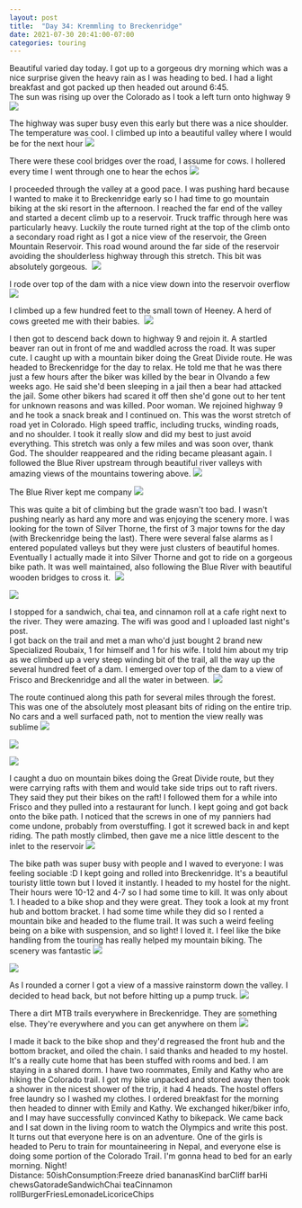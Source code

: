 ```yaml
---
layout: post
title:  "Day 34: Kremmling to Breckenridge"
date: 2021-07-30 20:41:00-07:00
categories: touring
---
```

Beautiful varied day today. I got up to a gorgeous dry morning which was a nice surprise given the heavy rain as I was heading to bed. I had a light breakfast and got packed up then headed out around 6:45.  
The sun was rising up over the Colorado as I took a left turn onto highway 9
[![](https://lh3.googleusercontent.com/-Wl7UgudVLhg/YQTEnb-yLBI/AAAAAAAAVlU/pR8gIe47AHIoDeqmZpLpMcLihe6ca33SQCLcBGAsYHQ/s1600/1627702426987984-0.png)](https://lh3.googleusercontent.com/-Wl7UgudVLhg/YQTEnb-yLBI/AAAAAAAAVlU/pR8gIe47AHIoDeqmZpLpMcLihe6ca33SQCLcBGAsYHQ/s1600/1627702426987984-0.png)
  
The highway was super busy even this early but there was a nice shoulder. The temperature was cool. I climbed up into a beautiful valley where I would be for the next hour
[![](https://lh3.googleusercontent.com/-ktXxKYAsmgo/YQTFk5OAb3I/AAAAAAAAVl8/nmF0OUADTaMpgOyUE5qoSBrnsakgm8EWQCLcBGAsYHQ/s1600/1627702672403144-0.png)](https://lh3.googleusercontent.com/-ktXxKYAsmgo/YQTFk5OAb3I/AAAAAAAAVl8/nmF0OUADTaMpgOyUE5qoSBrnsakgm8EWQCLcBGAsYHQ/s1600/1627702672403144-0.png)
  
There were these cool bridges over the road, I assume for cows. I hollered every time I went through one to hear the echos
[![](https://lh3.googleusercontent.com/-HWCSGNTwYRI/YQTFjwe1kjI/AAAAAAAAVl4/BsPHyJPYK9M8BCwaGi7hiAqBktwFXx61wCLcBGAsYHQ/s1600/1627702670198353-1.png)](https://lh3.googleusercontent.com/-HWCSGNTwYRI/YQTFjwe1kjI/AAAAAAAAVl4/BsPHyJPYK9M8BCwaGi7hiAqBktwFXx61wCLcBGAsYHQ/s1600/1627702670198353-1.png)
  
I proceeded through the valley at a good pace. I was pushing hard because I wanted to make it to Breckenridge early so I had time to go mountain biking at the ski resort in the afternoon. I reached the far end of the valley and started a decent climb up to a reservoir. Truck traffic through here was particularly heavy. Luckily the route turned right at the top of the climb onto a secondary road right as I got a nice view of the reservoir, the Green Mountain Reservoir. This road wound around the far side of the reservoir avoiding the shoulderless highway through this stretch. This bit was absolutely gorgeous. 
[![](https://lh3.googleusercontent.com/-SAyZ6Xf2w4g/YQTFjf64zdI/AAAAAAAAVl0/KFeGvjcxzD0xDWZW80MAkc5381BccJDEwCLcBGAsYHQ/s1600/1627702667831792-2.png)](https://lh3.googleusercontent.com/-SAyZ6Xf2w4g/YQTFjf64zdI/AAAAAAAAVl0/KFeGvjcxzD0xDWZW80MAkc5381BccJDEwCLcBGAsYHQ/s1600/1627702667831792-2.png)
  
I rode over top of the dam with a nice view down into the reservoir overflow
[![](https://lh3.googleusercontent.com/-PUPSe_jW7Ok/YQTFi7CroDI/AAAAAAAAVlw/4qALUL2Kgto6GKaXp3l6OitXEm6nCpqgACLcBGAsYHQ/s1600/1627702665385141-3.png)](https://lh3.googleusercontent.com/-PUPSe_jW7Ok/YQTFi7CroDI/AAAAAAAAVlw/4qALUL2Kgto6GKaXp3l6OitXEm6nCpqgACLcBGAsYHQ/s1600/1627702665385141-3.png)
  
I climbed up a few hundred feet to the small town of Heeney. A herd of cows greeted me with their babies. 
[![](https://lh3.googleusercontent.com/-wnFjmYTV3so/YQTFiFnc7OI/AAAAAAAAVls/j-ouIarI0fsfI624t2YnKM9pyAu9hPuewCLcBGAsYHQ/s1600/1627702660133996-4.png)](https://lh3.googleusercontent.com/-wnFjmYTV3so/YQTFiFnc7OI/AAAAAAAAVls/j-ouIarI0fsfI624t2YnKM9pyAu9hPuewCLcBGAsYHQ/s1600/1627702660133996-4.png)
  
I then got to descend back down to highway 9 and rejoin it. A startled beaver ran out in front of me and waddled across the road. It was super cute. I caught up with a mountain biker doing the Great Divide route. He was headed to Breckenridge for the day to relax. He told me that he was there just a few hours after the biker was killed by the bear in Olvando a few weeks ago. He said she'd been sleeping in a jail then a bear had attacked the jail. Some other bikers had scared it off then she'd gone out to her tent for unknown reasons and was killed. Poor woman. We rejoined highway 9 and he took a snack break and I continued on. This was the worst stretch of road yet in Colorado. High speed traffic, including trucks, winding roads, and no shoulder. I took it really slow and did my best to just avoid everything. This stretch was only a few miles and was soon over, thank God. The shoulder reappeared and the riding became pleasant again. I followed the Blue River upstream through beautiful river valleys with amazing views of the mountains towering above.
[![](https://lh3.googleusercontent.com/-3hxvPYMYfig/YQTFgxftzkI/AAAAAAAAVlo/iEJWYbOV_OUMn4Qb1ttO4z5NS1gpO7vnACLcBGAsYHQ/s1600/1627702656340331-5.png)](https://lh3.googleusercontent.com/-3hxvPYMYfig/YQTFgxftzkI/AAAAAAAAVlo/iEJWYbOV_OUMn4Qb1ttO4z5NS1gpO7vnACLcBGAsYHQ/s1600/1627702656340331-5.png)
  
The Blue River kept me company
[![](https://lh3.googleusercontent.com/-VKJbJU2nUEc/YQTFf7j1aLI/AAAAAAAAVlk/pQ94Se3a9T05nIqxlo-buFpo_TNpFvhmgCLcBGAsYHQ/s1600/1627702653192290-6.png)](https://lh3.googleusercontent.com/-VKJbJU2nUEc/YQTFf7j1aLI/AAAAAAAAVlk/pQ94Se3a9T05nIqxlo-buFpo_TNpFvhmgCLcBGAsYHQ/s1600/1627702653192290-6.png)
  
This was quite a bit of climbing but the grade wasn't too bad. I wasn't pushing nearly as hard any more and was enjoying the scenery more. I was looking for the town of Silver Thorne, the first of 3 major towns for the day (with Breckenridge being the last). There were several false alarms as I entered populated valleys but they were just clusters of beautiful homes. Eventually I actually made it into Silver Thorne and got to ride on a gorgeous bike path. It was well maintained, also following the Blue River with beautiful wooden bridges to cross it. 
[![](https://lh3.googleusercontent.com/-NlfgZp0M8Ec/YQTFe9Oss2I/AAAAAAAAVlg/uyS4YMuLYgcfZPvTTBACuEO0JZaIG47bACLcBGAsYHQ/s1600/1627702649881611-7.png)](https://lh3.googleusercontent.com/-NlfgZp0M8Ec/YQTFe9Oss2I/AAAAAAAAVlg/uyS4YMuLYgcfZPvTTBACuEO0JZaIG47bACLcBGAsYHQ/s1600/1627702649881611-7.png)
  

[![](https://lh3.googleusercontent.com/-rpy5al28_Jc/YQTFeKbKgXI/AAAAAAAAVlc/567sE6cJT1ghc0OJ7TtiVGbZlFJkx4kzwCLcBGAsYHQ/s1600/1627702646367983-8.png)](https://lh3.googleusercontent.com/-rpy5al28_Jc/YQTFeKbKgXI/AAAAAAAAVlc/567sE6cJT1ghc0OJ7TtiVGbZlFJkx4kzwCLcBGAsYHQ/s1600/1627702646367983-8.png)
  
I stopped for a sandwich, chai tea, and cinnamon roll at a cafe right next to the river. They were amazing. The wifi was good and I uploaded last night's post.  
I got back on the trail and met a man who'd just bought 2 brand new Specialized Roubaix, 1 for himself and 1 for his wife. I told him about my trip as we climbed up a very steep winding bit of the trail, all the way up the several hundred feet of a dam. I emerged over top of the dam to a view of Frisco and Breckenridge and all the water in between. 
[![](https://lh3.googleusercontent.com/-pmyo8wyAaYs/YQTGV-RXI0I/AAAAAAAAVmw/eEmSw46HUOQHBJAZW14xrxZx2UCgG9LBwCLcBGAsYHQ/s1600/1627702868575102-0.png)](https://lh3.googleusercontent.com/-pmyo8wyAaYs/YQTGV-RXI0I/AAAAAAAAVmw/eEmSw46HUOQHBJAZW14xrxZx2UCgG9LBwCLcBGAsYHQ/s1600/1627702868575102-0.png)
  
The route continued along this path for several miles through the forest. This was one of the absolutely most pleasant bits of riding on the entire trip. No cars and a well surfaced path, not to mention the view really was sublime
[![](https://lh3.googleusercontent.com/-LUzI49eUGiY/YQTGVL6t3rI/AAAAAAAAVms/OOynlsbQT8swNZ2MUdgXBXh2v730DH9xwCLcBGAsYHQ/s1600/1627702865725547-1.png)](https://lh3.googleusercontent.com/-LUzI49eUGiY/YQTGVL6t3rI/AAAAAAAAVms/OOynlsbQT8swNZ2MUdgXBXh2v730DH9xwCLcBGAsYHQ/s1600/1627702865725547-1.png)

[![](https://lh3.googleusercontent.com/-8FBhFScG0Cg/YQTGUTW3API/AAAAAAAAVmo/0IvLw4m6V5k1zcDzsiQLWVG2nZUeBxdGwCLcBGAsYHQ/s1600/1627702863286423-2.png)](https://lh3.googleusercontent.com/-8FBhFScG0Cg/YQTGUTW3API/AAAAAAAAVmo/0IvLw4m6V5k1zcDzsiQLWVG2nZUeBxdGwCLcBGAsYHQ/s1600/1627702863286423-2.png)

[![](https://lh3.googleusercontent.com/-ocSPii8_E84/YQTGTlNcozI/AAAAAAAAVmk/Iy2oU9uEqDAtv3YXc3Ng1dALfvrMaONCQCLcBGAsYHQ/s1600/1627702860036004-3.png)](https://lh3.googleusercontent.com/-ocSPii8_E84/YQTGTlNcozI/AAAAAAAAVmk/Iy2oU9uEqDAtv3YXc3Ng1dALfvrMaONCQCLcBGAsYHQ/s1600/1627702860036004-3.png)
  
I caught a duo on mountain bikes doing the Great Divide route, but they were carrying rafts with them and would take side trips out to raft rivers. They said they put their bikes on the raft! I followed them for a while into Frisco and they pulled into a restaurant for lunch. I kept going and got back onto the bike path. I noticed that the screws in one of my panniers had come undone, probably from overstuffing. I got it screwed back in and kept riding. The path mostly climbed, then gave me a nice little descent to the inlet to the reservoir
[![](https://lh3.googleusercontent.com/-G9vqBT5qeBQ/YQTGSmZXxsI/AAAAAAAAVmg/ktRx1xiiiHYFG7vg3z5C3k5LXzAhf2EMQCLcBGAsYHQ/s1600/1627702855731259-4.png)](https://lh3.googleusercontent.com/-G9vqBT5qeBQ/YQTGSmZXxsI/AAAAAAAAVmg/ktRx1xiiiHYFG7vg3z5C3k5LXzAhf2EMQCLcBGAsYHQ/s1600/1627702855731259-4.png)
  
The bike path was super busy with people and I waved to everyone: I was feeling sociable :D I kept going and rolled into Breckenridge. It's a beautiful touristy little town but I loved it instantly. I headed to my hostel for the night. Their hours were 10-12 and 4-7 so I had some time to kill. It was only about 1. I headed to a bike shop and they were great. They took a look at my front hub and bottom bracket. I had some time while they did so I rented a mountain bike and headed to the flume trail. It was such a weird feeling being on a bike with suspension, and so light! I loved it. I feel like the bike handling from the touring has really helped my mountain biking. The scenery was fantastic
[![](https://lh3.googleusercontent.com/--yIDFW6l6e8/YQTGRjuWUMI/AAAAAAAAVmc/TK_IYBX8UEAU--mzZ851pRoD4y6YUCRnwCLcBGAsYHQ/s1600/1627702852142293-5.png)](https://lh3.googleusercontent.com/--yIDFW6l6e8/YQTGRjuWUMI/AAAAAAAAVmc/TK_IYBX8UEAU--mzZ851pRoD4y6YUCRnwCLcBGAsYHQ/s1600/1627702852142293-5.png)

[![](https://lh3.googleusercontent.com/-L2zWUCXOTyI/YQTGQ0N2G-I/AAAAAAAAVmY/Ri_c9Oyl8eUWd0lKC07JpRKk8cjEKiyuwCLcBGAsYHQ/s1600/1627702848582437-6.png)](https://lh3.googleusercontent.com/-L2zWUCXOTyI/YQTGQ0N2G-I/AAAAAAAAVmY/Ri_c9Oyl8eUWd0lKC07JpRKk8cjEKiyuwCLcBGAsYHQ/s1600/1627702848582437-6.png)
  
As I rounded a corner I got a view of a massive rainstorm down the valley. I decided to head back, but not before hitting up a pump truck.
[![](https://lh3.googleusercontent.com/-a8EoILw9ftc/YQTGgh8V_2I/AAAAAAAAVm4/2kwALJbs-s4AF2BrCql-DJIfJSSm1PLmgCLcBGAsYHQ/s1600/1627702913117361-0.png)](https://lh3.googleusercontent.com/-a8EoILw9ftc/YQTGgh8V_2I/AAAAAAAAVm4/2kwALJbs-s4AF2BrCql-DJIfJSSm1PLmgCLcBGAsYHQ/s1600/1627702913117361-0.png)
  
There a dirt MTB trails everywhere in Breckenridge. They are something else. They're everywhere and you can get anywhere on them
[![](https://lh3.googleusercontent.com/-RmXy3hw6v5U/YQTGgGMmEWI/AAAAAAAAVm0/cgRZhWQvSmkaMSHGAmnxjcWUbedG62NpACLcBGAsYHQ/s1600/1627702909329548-1.png)](https://lh3.googleusercontent.com/-RmXy3hw6v5U/YQTGgGMmEWI/AAAAAAAAVm0/cgRZhWQvSmkaMSHGAmnxjcWUbedG62NpACLcBGAsYHQ/s1600/1627702909329548-1.png)
  
I made it back to the bike shop and they'd regreased the front hub and the bottom bracket, and oiled the chain. I said thanks and headed to my hostel. It's a really cute home that has been stuffed with rooms and bed. I am staying in a shared dorm. I have two roommates, Emily and Kathy who are hiking the Colorado trail. I got my bike unpacked and stored away then took a shower in the nicest shower of the trip, it had 4 heads. The hostel offers free laundry so I washed my clothes. I ordered breakfast for the morning then headed to dinner with Emily and Kathy. We exchanged hiker/biker info, and I may have successfully convinced Kathy to bikepack. We came back and I sat down in the living room to watch the Olympics and write this post. It turns out that everyone here is on an adventure. One of the girls is headed to Peru to train for mountaineering in Nepal, and everyone else is doing some portion of the Colorado Trail. I'm gonna head to bed for an early morning. Night!  
Distance: 50ishConsumption:Freeze dried bananasKind barCliff barHi chewsGatoradeSandwichChai teaCinnamon rollBurgerFriesLemonadeLicoriceChips  


